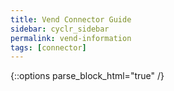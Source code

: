 ```yaml
---
title: Vend Connector Guide
sidebar: cyclr_sidebar
permalink: vend-information
tags: [connector]
---
```

{::options parse_block_html="true" /}
